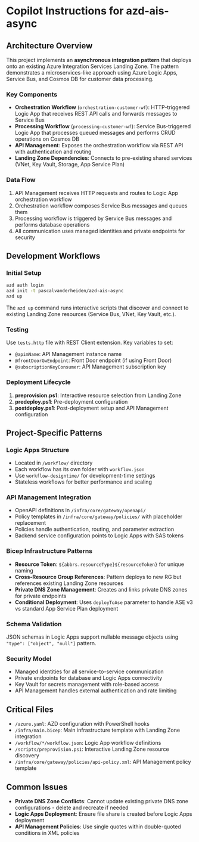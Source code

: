 # Copilot Instructions for azd-ais-async

## Architecture Overview
This project implements an **asynchronous integration pattern** that deploys onto an existing Azure Integration Services Landing Zone. The pattern demonstrates a microservices-like approach using Azure Logic Apps, Service Bus, and Cosmos DB for customer data processing.

### Key Components
- **Orchestration Workflow** (`orchestration-customer-wf`): HTTP-triggered Logic App that receives REST API calls and forwards messages to Service Bus
- **Processing Workflow** (`processing-customer-wf`): Service Bus-triggered Logic App that processes queued messages and performs CRUD operations on Cosmos DB
- **API Management**: Exposes the orchestration workflow via REST API with authentication and routing
- **Landing Zone Dependencies**: Connects to pre-existing shared services (VNet, Key Vault, Storage, App Service Plan)

### Data Flow
1. API Management receives HTTP requests and routes to Logic App orchestration workflow
2. Orchestration workflow composes Service Bus messages and queues them
3. Processing workflow is triggered by Service Bus messages and performs database operations
4. All communication uses managed identities and private endpoints for security

## Development Workflows

### Initial Setup
```bash
azd auth login
azd init -t pascalvanderheiden/azd-ais-async
azd up
```

The `azd up` command runs interactive scripts that discover and connect to existing Landing Zone resources (Service Bus, VNet, Key Vault, etc.).

### Testing
Use `tests.http` file with REST Client extension. Key variables to set:
- `@apimName`: API Management instance name
- `@frontDoorGwEndpoint`: Front Door endpoint (if using Front Door)
- `@subscriptionKeyConsumer`: API Management subscription key

### Deployment Lifecycle
1. **preprovision.ps1**: Interactive resource selection from Landing Zone
2. **predeploy.ps1**: Pre-deployment configuration
3. **postdeploy.ps1**: Post-deployment setup and API Management configuration

## Project-Specific Patterns

### Logic Apps Structure
- Located in `/workflow/` directory
- Each workflow has its own folder with `workflow.json`
- Use `workflow-designtime/` for development-time settings
- Stateless workflows for better performance and scaling

### API Management Integration
- OpenAPI definitions in `/infra/core/gateway/openapi/`
- Policy templates in `/infra/core/gateway/policies/` with placeholder replacement
- Policies handle authentication, routing, and parameter extraction
- Backend service configuration points to Logic Apps with SAS tokens

### Bicep Infrastructure Patterns
- **Resource Token**: `${abbrs.resourceType}${resourceToken}` for unique naming
- **Cross-Resource Group References**: Pattern deploys to new RG but references existing Landing Zone resources
- **Private DNS Zone Management**: Creates and links private DNS zones for private endpoints
- **Conditional Deployment**: Uses `deployToAse` parameter to handle ASE v3 vs standard App Service Plan deployment

### Schema Validation
JSON schemas in Logic Apps support nullable message objects using `"type": ["object", "null"]` pattern.

### Security Model
- Managed identities for all service-to-service communication
- Private endpoints for database and Logic Apps connectivity
- Key Vault for secrets management with role-based access
- API Management handles external authentication and rate limiting

## Critical Files
- `/azure.yaml`: AZD configuration with PowerShell hooks
- `/infra/main.bicep`: Main infrastructure template with Landing Zone integration
- `/workflow/*/workflow.json`: Logic App workflow definitions
- `/scripts/preprovision.ps1`: Interactive Landing Zone resource discovery
- `/infra/core/gateway/policies/api-policy.xml`: API Management policy template

## Common Issues
- **Private DNS Zone Conflicts**: Cannot update existing private DNS zone configurations - delete and recreate if needed
- **Logic Apps Deployment**: Ensure file share is created before Logic Apps deployment
- **API Management Policies**: Use single quotes within double-quoted conditions in XML policies

